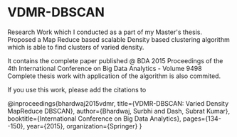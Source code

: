 # VDMR-DBSCAN
Research Work which I conducted as a part of my Master's thesis.  Proposed a Map Reduce based scalable Density based clustering algorithm which is able to find clusters of varied density. 

It contains the complete paper published @ BDA 2015 Proceedings of the 4th International Conference on Big Data Analytics - Volume 9498
Complete thesis work with application of the algorithm is also commited.

If you use this work, please add the citations to 

@inproceedings{bhardwaj2015vdmr,
  title={VDMR-DBSCAN: Varied Density MapReduce DBSCAN},
  author={Bhardwaj, Surbhi and Dash, Subrat Kumar},
  booktitle={International Conference on Big Data Analytics},
  pages={134--150},
  year={2015},
  organization={Springer}
}
